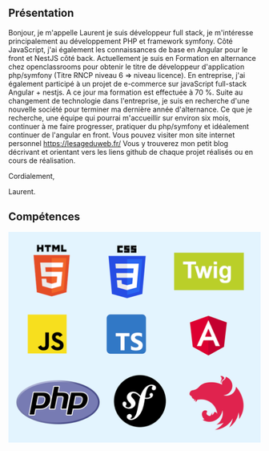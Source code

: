 <h2>Présentation</h2>

Bonjour, je m'appelle Laurent je suis développeur full stack, je m'intéresse principalement au développement PHP et framework symfony.
Côté JavaScript, j'ai également les connaissances de base en Angular pour le front et NestJS côté back.
Actuellement je suis en Formation en alternance chez openclassrooms pour obtenir le titre de développeur d'application php/symfony (Titre RNCP niveau 6 => niveau licence).
En entreprise, j'ai également participé à un projet de e-commerce sur javaScript full-stack Angular + nestjs.
A ce jour ma formation est effectuée à 70 %. 
Suite au changement de technologie dans l'entreprise, je suis en recherche d'une nouvelle société pour terminer ma dernière année d'alternance. 
Ce que je recherche, une équipe qui pourrai m'accueillir sur environ six mois, continuer à me faire progresser, pratiquer du php/symfony et idéalement
continuer de l'angular en front.
Vous pouvez visiter mon site internet personnel https://lesageduweb.fr/
Vous y trouverez mon petit blog décrivant et orientant vers les liens github de chaque projet réalisés ou en cours de réalisation.

Cordialement,

Laurent.


<h2>Compétences</h2>

<img src="https://github.com/laurent-66/img/blob/main/Image-competences-github.png">
